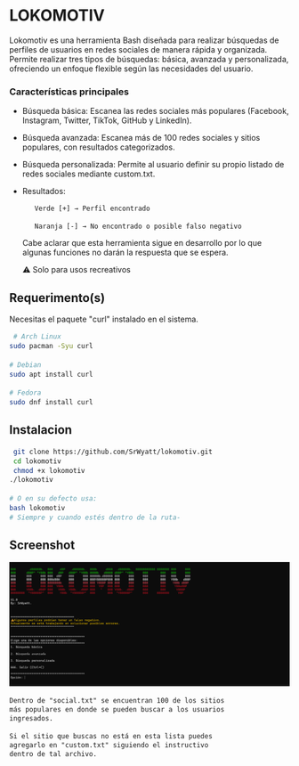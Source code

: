 
# LOKOMOTIV

Lokomotiv es una herramienta Bash diseñada para realizar búsquedas de perfiles de usuarios en redes sociales de manera rápida y organizada. Permite realizar tres tipos de búsquedas: básica, avanzada y personalizada, ofreciendo un enfoque flexible según las necesidades del usuario.

### Características principales
- Búsqueda básica: Escanea las redes sociales más populares (Facebook, Instagram, Twitter, TikTok, GitHub y LinkedIn).

- Búsqueda avanzada: Escanea más de 100 redes sociales y sitios populares, con resultados categorizados.

- Búsqueda personalizada: Permite al usuario definir su propio listado de redes sociales mediante custom.txt.

- Resultados:

         Verde [+] → Perfil encontrado
    
         Naranja [-] → No encontrado o posible falso negativo

    Cabe aclarar que esta herramienta sigue en desarrollo por lo que algunas funciones no darán la respuesta que se espera.
    
    ⚠️ Solo para usos recreativos 


## Requerimento(s)

Necesitas el paquete "curl" instalado en el sistema.

```bash
 # Arch Linux
sudo pacman -Syu curl

# Debian
sudo apt install curl

# Fedora
sudo dnf install curl
```
    
## Instalacion
```bash
 git clone https://github.com/SrWyatt/lokomotiv.git
 cd lokomotiv
 chmod +x lokomotiv
./lokomotiv

# O en su defecto usa:
bash lokomotiv
# Siempre y cuando estés dentro de la ruta-
```
## Screenshot
![App Screenshot](https://github.com/SrWyatt/lokomotiv/blob/main/screenshot/1.png)

    Dentro de "social.txt" se encuentran 100 de los sitios
    más populares en donde se pueden buscar a los usuarios
    ingresados.

    Si el sitio que buscas no está en esta lista puedes
    agregarlo en "custom.txt" siguiendo el instructivo
    dentro de tal archivo.

